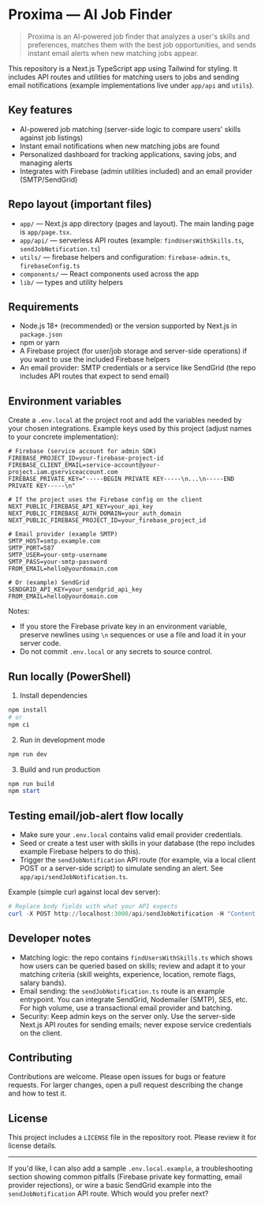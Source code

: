 # Proxima — AI Job Finder

> Proxima is an AI-powered job finder that analyzes a user's skills and preferences, matches them with the best job opportunities, and sends instant email alerts when new matching jobs appear.

This repository is a Next.js TypeScript app using Tailwind for styling. It includes API routes and utilities for matching users to jobs and sending email notifications (example implementations live under `app/api` and `utils`).

## Key features

- AI-powered job matching (server-side logic to compare users' skills against job listings)
- Instant email notifications when new matching jobs are found
- Personalized dashboard for tracking applications, saving jobs, and managing alerts
- Integrates with Firebase (admin utilities included) and an email provider (SMTP/SendGrid)

## Repo layout (important files)

- `app/` — Next.js app directory (pages and layout). The main landing page is `app/page.tsx`.
- `app/api/` — serverless API routes (example: `findUsersWithSkills.ts`, `sendJobNotification.ts`)
- `utils/` — firebase helpers and configuration: `firebase-admin.ts`, `firebaseConfig.ts`
- `components/` — React components used across the app
- `lib/` — types and utility helpers

## Requirements

- Node.js 18+ (recommended) or the version supported by Next.js in `package.json`
- npm or yarn
- A Firebase project (for user/job storage and server-side operations) if you want to use the included Firebase helpers
- An email provider: SMTP credentials or a service like SendGrid (the repo includes API routes that expect to send email)

## Environment variables

Create a `.env.local` at the project root and add the variables needed by your chosen integrations. Example keys used by this project (adjust names to your concrete implementation):

```
# Firebase (service account for admin SDK)
FIREBASE_PROJECT_ID=your-firebase-project-id
FIREBASE_CLIENT_EMAIL=service-account@your-project.iam.gserviceaccount.com
FIREBASE_PRIVATE_KEY="-----BEGIN PRIVATE KEY-----\n...\n-----END PRIVATE KEY-----\n"

# If the project uses the Firebase config on the client
NEXT_PUBLIC_FIREBASE_API_KEY=your_api_key
NEXT_PUBLIC_FIREBASE_AUTH_DOMAIN=your_auth_domain
NEXT_PUBLIC_FIREBASE_PROJECT_ID=your_firebase_project_id

# Email provider (example SMTP)
SMTP_HOST=smtp.example.com
SMTP_PORT=587
SMTP_USER=your-smtp-username
SMTP_PASS=your-smtp-password
FROM_EMAIL=hello@yourdomain.com

# Or (example) SendGrid
SENDGRID_API_KEY=your_sendgrid_api_key
FROM_EMAIL=hello@yourdomain.com
```

Notes:

- If you store the Firebase private key in an environment variable, preserve newlines using `\n` sequences or use a file and load it in your server code.
- Do not commit `.env.local` or any secrets to source control.

## Run locally (PowerShell)

1. Install dependencies

```powershell
npm install
# or
npm ci
```

2. Run in development mode

```powershell
npm run dev
```

3. Build and run production

```powershell
npm run build
npm start
```

## Testing email/job-alert flow locally

- Make sure your `.env.local` contains valid email provider credentials.
- Seed or create a test user with skills in your database (the repo includes example Firebase helpers to do this).
- Trigger the `sendJobNotification` API route (for example, via a local client POST or a server-side script) to simulate sending an alert. See `app/api/sendJobNotification.ts`.

Example (simple curl against local dev server):

```powershell
# Replace body fields with what your API expects
curl -X POST http://localhost:3000/api/sendJobNotification -H "Content-Type: application/json" -d '{"email":"test@example.com","jobTitle":"Senior Engineer","jobLink":"https://example.com/job/1"}'
```

## Developer notes

- Matching logic: the repo contains `findUsersWithSkills.ts` which shows how users can be queried based on skills; review and adapt it to your matching criteria (skill weights, experience, location, remote flags, salary bands).
- Email sending: the `sendJobNotification.ts` route is an example entrypoint. You can integrate SendGrid, Nodemailer (SMTP), SES, etc. For high volume, use a transactional email provider and batching.
- Security: Keep admin keys on the server only. Use the server-side Next.js API routes for sending emails; never expose service credentials on the client.

## Contributing

Contributions are welcome. Please open issues for bugs or feature requests. For larger changes, open a pull request describing the change and how to test it.

## License

This project includes a `LICENSE` file in the repository root. Please review it for license details.

---

If you'd like, I can also add a sample `.env.local.example`, a troubleshooting section showing common pitfalls (Firebase private key formatting, email provider rejections), or wire a basic SendGrid example into the `sendJobNotification` API route. Which would you prefer next?
